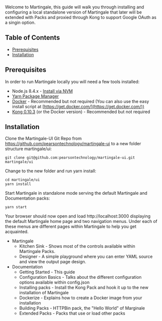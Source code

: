 Welcome to Martingale, this guide will walk you through installing and configuring a local standalone version of Martingale that later will be extended with Packs and proxied through Kong to support Google OAuth as a singin option.

## Table of Contents

- [Prerequisites](#Prerequisites)
- [Installation](#Installation)

## Prerequisites

In order to run Martingale locally you will need a few tools installed:

- Node.js 8.4.x - [Install via NVM](https://github.com/creationix/nvm)
- [Yarn Package Manager](https://yarnpkg.com/en/)
- [Docker](https://www.docker.com/get-docker) - Recommended but not required (You can also use the easy install script at [https://get.docker.com/](https://get.docker.com/))
- [Kong 0.10.3](https://getkong.org/) (or the Docker version) - Recommended but not required

## Installation

Clone the Martingale-UI Git Repo from https://github.com/pearsontechnology/martingale-ui to a new folder structure martingale/ui:

```shell
git clone git@github.com:pearsontechnology/martingale-ui.git martingale/ui
```

Change to the new folder and run yarn install:

```shell
cd martingale/ui
yarn install
```

Start Martingale in standalone mode serving the default Martingale and Documentation packs:

```shell
yarn start
```

Your browser should now open and load http://localhost:3000 displaying the default Martingale home page and two navigation menus. Under each of these menus are different pages within Martingale to help you get acquainted.

- Martingale
  - Kitchen Sink - Shows most of the controls available within Martingale Packs.
  - Designer - A simple playground where you can enter YAML source and view the output page design.
- Documentation
  - Getting Started - This guide
  - Configuration Basics - Talks about the different configuration options available within config.json
  - Installing packs - Install the Kong Pack and hook it up to the new installation of Martingale
  - Dockerize - Explains how to create a Docker image from your installation
  - Building Packs - HTTPBin pack, the "Hello World" of Marginale
  - Extended Packs - Packs that use or load other packs
